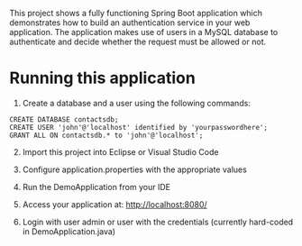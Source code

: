 This project shows a fully functioning Spring Boot application which demonstrates how to build an authentication service in your web application. The application makes use of users in a MySQL database to authenticate and decide whether the request must be allowed or not.

# Running this application
1. Create a database and a user using the following commands:
```
CREATE DATABASE contactsdb;
CREATE USER 'john'@'localhost' identified by 'yourpasswordhere';
GRANT ALL ON contactsdb.* to 'john'@'localhost';
```

2. Import this project into Eclipse or Visual Studio Code

3. Configure application.properties with the appropriate values
4. Run the DemoApplication from your IDE
5. Access your application at: [http://localhost:8080/](http://localhost:8080/)
6. Login with user admin or user with the credentials (currently hard-coded in DemoApplication.java)
